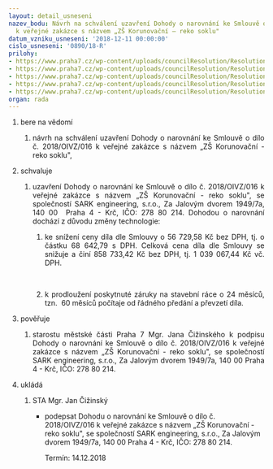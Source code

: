```yaml
---
layout: detail_usneseni
nazev_bodu: Návrh na schválení uzavření Dohody o narovnání ke Smlouvě o dílo č. 2018/OIVZ/016
  k veřejné zakázce s názvem „ZŠ Korunovační – reko soklu"
datum_vzniku_usneseni: '2018-12-11 00:00:00'
cislo_usneseni: '0890/18-R'
prilohy:
- https://www.praha7.cz/wp-content/uploads/councilResolution/Resolutions/30461/export/1Duvodovazprava~416311.docx
- https://www.praha7.cz/wp-content/uploads/councilResolution/Resolutions/30461/export/2Smlouvaodiloanonym~416310.pdf
- https://www.praha7.cz/wp-content/uploads/councilResolution/Resolutions/30461/export/6VypisORSARKengineeringsro~416306.pdf
- https://www.praha7.cz/wp-content/uploads/councilResolution/Resolutions/30461/export/7UdajezRegistruDPHSARKengineeringsro~416305.pdf
- https://www.praha7.cz/wp-content/uploads/councilResolution/Resolutions/30461/export/export~416733.pdf
organ: rada
---
```

<ol id="urzList" class="urzList_view"><li id="" class="urzClass1"><span name="1">bere na vědomí</span><ol class="urzOlClass" id=""><li style="text-align: justify;" id="" class="urzClass2"><span><p style="text-align: justify;" data-mce-style="text-align: justify;">návrh na schválení uzavření Dohody o narovnání ke Smlouvě o dílo č. 2018/OIVZ/016 k veřejné zakázce s názvem „ZŠ Korunovační - reko soklu", <br></p></span></li></ol></li><li id="" class="urzClass1"><span name="24">schvaluje</span><ol class="urzOlClass" id=""><li style="text-align: justify;" id="" class="urzClass2"><span><p style="text-align: justify;" data-mce-style="text-align: justify;">uzavření Dohody o narovnání ke Smlouvě o dílo č. 2018/OIVZ/016 k veřejné zakázce s názvem „ZŠ Korunovační - reko soklu", se společností SARK engineering, s.r.o., Za Jalovým dvorem 1949/7a, 140 00&nbsp; Praha 4 - Krč, IČO: 278 80 214. Dohodou o narovnání dochází z důvodu změny technologie: <br></p></span><ol class="urzUlClass" id=""><li class="urzClass3" id="" style="text-align: justify;"><span><p style="text-align: justify;" data-mce-style="text-align: justify;">ke snížení ceny díla dle Smlouvy o 56 729,58 Kč bez DPH, tj. o částku 68 642,79 s DPH. Celková cena díla dle Smlouvy se snižuje a činí 858 733,42 Kč bez DPH, tj. 1 039 067,44 Kč vč. DPH.<br></p><p><br style="text-align: justify;" data-mce-style="text-align: justify;"></p></span></li><li class="urzClass3" id="" style="text-align: justify;"><span><p style="text-align: justify;" data-mce-style="text-align: justify;">k prodloužení poskytnuté záruky na stavební ráce o 24 měsíců, tzn.&nbsp; 60 měsíců počítaje od řádného předání a převzetí díla.&nbsp; <br></p></span></li></ol></li></ol></li><li id="" class="urzClass1"><span name="16">pověřuje</span><ol class="urzOlClass"><li style="text-align: justify;" id="" class="urzClass2"><span><p style="text-align: justify;" data-mce-style="text-align: justify;">starostu městské části Praha 7 Mgr. Jana Čižinského k podpisu Dohody o narovnání ke Smlouvě o dílo č. 2018/OIVZ/016 k veřejné zakázce s názvem „ZŠ Korunovační - reko soklu", se společností SARK engineering, s.r.o., Za Jalovým dvorem 1949/7a, 140 00 Praha 4 - Krč, IČO: 278 80 214. <br></p></span></li></ol></li><li class="urzClass1" id="urzUkoly"><span name="1">ukládá</span><ol class="urzOlClass"><li class="urzClass2"><span><p>STA Mgr. Jan Čižinský</p></span><ul class="urzUlClass"><li class="urzClass3"><span><p>podepsat Dohodu o narovnání ke Smlouvě o dílo č. 2018/OIVZ/016 k veřejné zakázce s názvem „ZŠ Korunovační - reko soklu", se společností SARK engineering, s.r.o., Za Jalovým dvorem 1949/7a, 140 00 Praha 4 - Krč, IČO: 278 80 214.</p></span><span class="urzUkolTermin">  Termín:&nbsp;14.12.2018</span></li></ul></li></ol></li></ol>